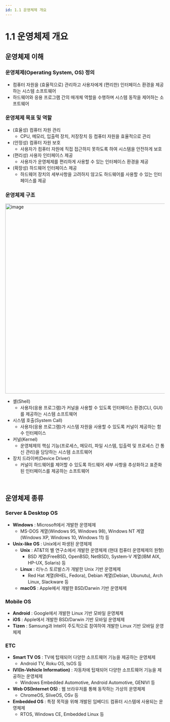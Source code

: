 ```yaml
---
id: 1.1 운영체제 개요
---
```


# 1.1 운영체제 개요

## 운영체제 이해

### 운영체제(Operating System, OS) 정의
- 컴퓨터 자원을 (효율적으로) 관리하고 사용자에게 (편리한) 인터페이스 환경을 제공하는 시스템 소프트웨어
- 하드웨어와 응용 프로그램 간의 매개체 역할을 수행하며 시스템 동작을 제어하는 소프트웨어

### 운영체제 목표 및 역할
- (효율성) 컴퓨터 자원 관리
  - CPU, 메모리, 입출력 장치, 저장장치 등 컴퓨터 자원을 효율적으로 관리
- (안정성) 컴퓨터 자원 보호
  - 사용자가 컴퓨터 자원에 직접 접근하지 못하도록 하여 시스템을 안전하게 보호
- (편리성) 사용자 인터페이스 제공
  - 사용자가 운영체제를 편리하게 사용할 수 있는 인터페이스 환경을 제공
- (확장성) 하드웨어 인터페이스 제공
  - 하드웨어 장치의 세부사항을 고려하지 않고도 하드웨어를 사용할 수 있는 인터페이스를 제공

### 운영체제 구조

<img width="600" alt="image" src="https://github.com/heesu0/linux-study/assets/34677157/8cfcf153-942b-4f24-a2ae-8257329b6041" />

- 셸(Shell)
  - 사용자(응용 프로그램)가 커널을 사용할 수 있도록 인터페이스 환경(CLI, GUI)를 제공하는 시스템 소프트웨어
- 시스템 호출(System Call)
  - 사용자(응용 프로그램)가 시스템 자원을 사용할 수 있도록 커널이 제공하는 함수 인터페이스
- 커널(Kernel)
  - 운영체제의 핵심 기능(프로세스, 메모리, 파일 시스템, 입출력 및 프로세스 간 통신 관리)을 담당하는 시스템 소프트웨어
- 장치 드라이버(Device Driver)
  - 커널이 하드웨어를 제어할 수 있도록 하드웨어 세부 사항을 추상화하고 표준화된 인터페이스를 제공하는 소프트웨어

<br/>

## 운영체제 종류

### Server & Desktop OS

- **Windows** : Microsoft에서 개발한 운영체제
  - MS-DOS 계열(Windows 95, Windows 98), Windows NT 계열(Windows XP, Windows 10, Windows 11) 등
- **Unix-like OS** : Unix에서 파생된 운영체제
  - **Unix** : AT&T의 벨 연구소에서 개발한 운영체제 (현대 컴퓨터 운영체제의 원형)
    - BSD 계열(FreeBSD, OpenBSD, NetBSD), System-V 계열(IBM AIX, HP-UX, Solaris) 등
  - **Linux** : 리누스 토르발스가 개발한 Unix 기반 운영체제
    - Red Hat 계열(RHEL, Fedora), Debian 계열(Debian, Ubunutu), Arch Linux, Slackware 등
  - **macOS** : Apple에서 개발한 BSD/Darwin 기반 운영체제


### Mobile OS
- **Android** : Google에서 개발한 Linux 기반 모바일 운영체제
- **iOS** : Apple에서 개발한 BSD/Darwin 기반 모바일 운영체제
- **Tizen** : Samsung과 Intel이 주도적으로 참여하여 개발한 Linux 기반 모바일 운영체제

### ETC
- **Smart TV OS** : TV에 탑재되어 다양한 소프트웨어 기능을 제공하는 운영체제
  - Android TV, Roku OS, tsOS 등
- **IVI(In-Vehicle Information)** : 자동차에 탑재되어 다양한 소프트웨어 기능을 제공하는 운영체제
  - Windows Embedded Automotive, Android Automotive, GENIVI 등
- **Web OS(Internet OS)** : 웹 브라우저를 통해 동작하는 가상의 운영체제
  - ChromeOS, SliveOS, OSv 등
- **Embedded OS** : 특정 목적을 위해 개발된 임베디드 컴퓨터 시스템에 사용되는 운영체제
  - RTOS, Windows CE, Embedded Linux 등

